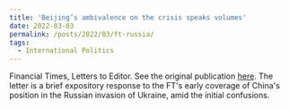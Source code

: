 ```yaml
---
title: 'Beijing’s ambivalence on the crisis speaks volumes'
date: 2022-03-03
permalink: /posts/2022/03/ft-russia/
tags:
  - International Politics
---
```


Financial Times, Letters to Editor. See the original publication [here](https://www.ft.com/content/02514919-6948-493c-9d89-9072a96c6737). The letter is a brief expository response to the FT's early coverage of China's position in the Russian invasion of Ukraine, amid the initial confusions.

<!---

That the Chinese foreign ministry’s deliberate ambivalence on the Ukraine crisis is completely lost on the wider world speaks volumes about China’s lack of soft power (“Don’t mention the invasion: China spins Russia’s war in Ukraine”, [Report](https://www.ft.com/content/8d2e9f59-06b2-4e90-aba9-fd32249f67be), FT.com, February 26). Overlooked is China’s bilateral relations with Ukraine. China is Ukraine’s largest trading partner, importing over $2bn worth of agricultural products in 2019. China has also made sizeable investments in Ukraine, ranging from telecom infrastructure to numerous government contracts.

For all the talk in the west of a Sino-Russian alliance, Russia has guarded its military technology jealously in arms sales to China. It is to Ukraine that China often turned to acquire military technology.

Ukraine is a country where China has invested heavily in order to gain influence in the region. A war there hardly helps.

Jing-Yuan Deng
Washington, DC, US

>---